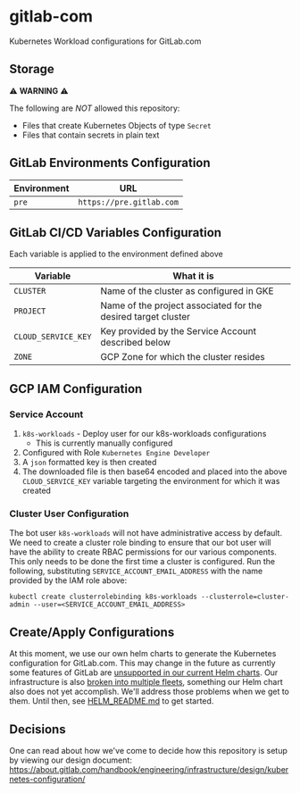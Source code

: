 # gitlab-com

Kubernetes Workload configurations for GitLab.com

## Storage

:warning: **WARNING** :warning:

The following are _NOT_ allowed this repository:
* Files that create Kubernetes Objects of type `Secret`
* Files that contain secrets in plain text

## GitLab Environments Configuration

| Environment | URL |
| ----------- | --- |
| `pre`       | `https://pre.gitlab.com` |

## GitLab CI/CD Variables Configuration

Each variable is applied to the environment defined above

| Variable | What it is |
| -------- | ---------- |
| `CLUSTER` | Name of the cluster as configured in GKE |
| `PROJECT` | Name of the project associated for the desired target cluster |
| `CLOUD_SERVICE_KEY` | Key provided by the Service Account described below |
| `ZONE` | GCP Zone for which the cluster resides |

## GCP IAM Configuration

### Service Account
1. `k8s-workloads` - Deploy user for our k8s-workloads configurations
    * This is currently manually configured
1. Configured with Role `Kubernetes Engine Developer`
1. A `json` formatted key is then created
1. The downloaded file is then base64 encoded and placed into the above
   `CLOUD_SERVICE_KEY` variable targeting the environment for which it was
   created

### Cluster User Configuration

The bot user `k8s-workloads` will not have administrative access by default.  We
need to create a cluster role binding to ensure that our bot user will have the
ability to create RBAC permissions for our various components.  This only needs
to be done the first time a cluster is configured.  Run the following,
substituting `SERVICE_ACCOUNT_EMAIL_ADDRESS` with the name provided by the IAM
role above:

`kubectl create clusterrolebinding k8s-workloads --clusterrole=cluster-admin
--user=<SERVICE_ACCOUNT_EMAIL_ADDRESS>`

## Create/Apply Configurations

At this moment, we use our own helm charts to generate the Kubernetes
configuration for GitLab.com. This may change in the future as currently some
features of GitLab are [unsupported in our current Helm
charts](https://docs.gitlab.com/charts/#limitations).  Our infrastructure is
also [broken into multiple
fleets](https://about.gitlab.com/handbook/engineering/infrastructure/production-architecture/),
something our Helm chart also does not yet accomplish.  We'll address those
problems when we get to them. Until then, see [HELM_README.md](HELM_README.md)
to get started.

## Decisions

One can read about how we've come to decide how this repository is setup by
viewing our design document: https://about.gitlab.com/handbook/engineering/infrastructure/design/kubernetes-configuration/
